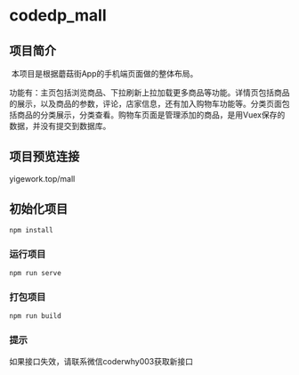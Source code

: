 # codedp_mall

## 项目简介

​	本项目是根据蘑菇街App的手机端页面做的整体布局。

​	功能有：主页包括浏览商品、下拉刷新上拉加载更多商品等功能。详情页包括商品的展示，以及商品的参数，评论，店家信息，还有加入购物车功能等。分类页面包括商品的分类展示，分类查看。购物车页面是管理添加的商品，是用Vuex保存的数据，并没有提交到数据库。
## 项目预览连接
yigework.top/mall

## 初始化项目
```
npm install
```

### 运行项目
```
npm run serve
```

### 打包项目
```
npm run build
```



### 提示
如果接口失效，请联系微信coderwhy003获取新接口
